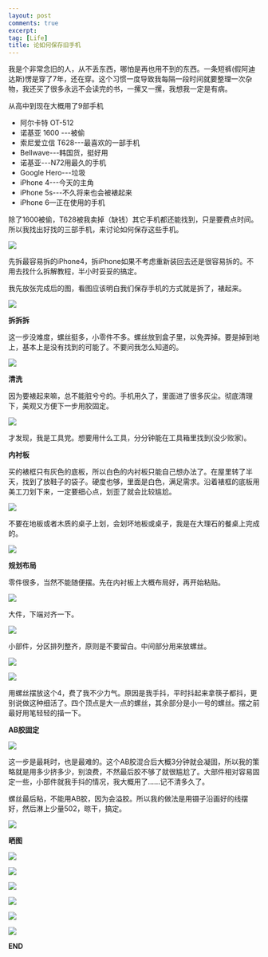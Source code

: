 ```yaml
---
layout: post
comments: true
excerpt:
tag: [Life]
title: 论如何保存旧手机
---
```


我是个非常念旧的人，从不丢东西，哪怕是再也用不到的东西。一条短裤(假阿迪达斯)愣是穿了7年，还在穿。这个习惯一度导致我每隔一段时间就要整理一次杂物，我还买了很多永远不会读完的书，一摞又一摞，我想我一定是有病。

从高中到现在大概用了9部手机

* 阿尔卡特 OT-512
* 诺基亚 1600 ---被偷
* 索尼爱立信 T628---最喜欢的一部手机
* Bellwave---韩国货，挺好用
* 诺基亚---N72用最久的手机
* Google Hero---垃圾
* iPhone 4---今天的主角
* iPhone 5s---不久将来也会被裱起来
* iPhone 6—正在使用的手机

除了1600被偷，T628被我卖掉（缺钱）其它手机都还能找到，只是要费点时间。所以我找出好找的三部手机，来讨论如何保存这些手机。

![](../images/iPhone01.jpeg)

先拆最容易拆的iPhone4，拆iPhone如果不考虑重新装回去还是很容易拆的。不用去找什么拆解教程，半小时妥妥的搞定。

我先放张完成后的图，看图应该明白我们保存手机的方式就是拆了，裱起来。

![](../images/iPhone02.jpeg)

**拆拆拆**

这一步没难度，螺丝挺多，小零件不多。螺丝放到盒子里，以免弄掉。要是掉到地上，基本上是没有找到的可能了。不要问我怎么知道的。

![](../images/iPhone03.jpeg)

**清洗**

因为要裱起来嘛，总不能脏兮兮的。手机用久了，里面进了很多灰尘。彻底清理下，美观又方便下一步用胶固定。

![](../images/iPhone04.jpeg)

才发现，我是工具党。想要用什么工具，分分钟能在工具箱里找到(没少败家)。

**内衬板**

买的裱框只有灰色的底板，所以白色的内衬板只能自己想办法了。在屋里转了半天，找到了放鞋子的袋子。硬度也够，里面是白色，满足需求。沿着裱框的底板用美工刀划下来，一定要细心点，划歪了就会比较尴尬。

![](../images/iPhone05.jpeg)

不要在地板或者木质的桌子上划，会划坏地板或桌子，我是在大理石的餐桌上完成的。

![](../images/iPhone06.jpeg)

**规划布局**

零件很多，当然不能随便摆。先在内衬板上大概布局好，再开始粘贴。

![](../images/iPhone07.jpeg)

大件，下端对齐一下。

![](../images/iPhone08.jpeg)

小部件，分区排列整齐，原则是不要留白。中间部分用来放螺丝。

![](../images/iPhone10.jpeg)

![](../images/iPhone09.jpeg)

用螺丝摆放这个4，费了我不少力气。原因是我手抖，平时抖起来拿筷子都抖，更别说做这种细活了。四个顶点是大一点的螺丝，其余部分是小一号的螺丝。摆之前最好用笔轻轻的描一下。

**AB胶固定**

![](../images/iPhone11.jpeg)

这一步是最耗时，也是最难的。这个AB胶混合后大概3分钟就会凝固，所以我的策略就是用多少挤多少，别浪费，不然最后胶不够了就很尴尬了。大部件相对容易固定一些，小部件就我手抖的情况，我大概用了......记不清多久了。

螺丝最后粘，不能用AB胶，因为会溢胶。所以我的做法是用镊子沿画好的线摆好，然后淋上少量502，晾干，搞定。

![](../images/iPhone12.jpeg)

**晒图**

![](../images/iPhone14.jpeg)

![](../images/iPhone15.jpeg)

![](../images/iPhone16.jpeg)

![](../images/iPhone17.jpeg)

![](../images/iPhone18.jpeg)

![](../images/iPhone19.jpeg)

**END**